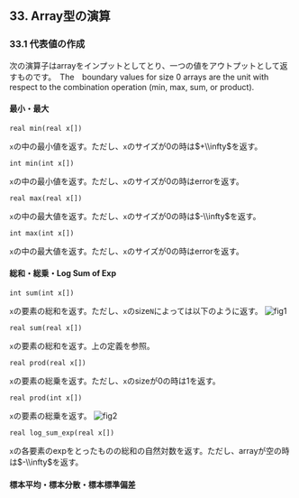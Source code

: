 ## 33. Array型の演算

### 33.1 代表値の作成
次の演算子はarrayをインプットとしてとり、一つの値をアウトプットとして返すものです。　The　boundary values for size 0 arrays are the unit with respect to the combination operation
(min, max, sum, or product).

#### 最小・最大
```text
real min(real x[])
```
`x`の中の最小値を返す。ただし、`x`のサイズが0の時は$+\\infty$を返す。
```text
int min(int x[])
```
`x`の中の最小値を返す。ただし、`x`のサイズが0の時はerrorを返す。
```text
real max(real x[])
```
`x`の中の最大値を返す。ただし、`x`のサイズが0の時は$-\\infty$を返す。
```text
int max(int x[])
```
`x`の中の最大値を返す。ただし、`x`のサイズが0の時はerrorを返す。

#### 総和・総乗・Log Sum of Exp
```text
int sum(int x[])
```
`x`の要素の総和を返す。ただし、`x`のsize`N`によっては以下のように返す。
![fig1](https://raw.githubusercontent.com/stan-ja/stan-ja/master/part04/chap33/fig/fig1.png)
```text
real sum(real x[])
```
`x`の要素の総和を返す。上の定義を参照。
```text
real prod(real x[])
```
`x`の要素の総乗を返す。ただし、`x`のsizeが0の時は1を返す。
```text
real prod(int x[])
```
`x`の要素の総乗を返す。
![fig2](https://raw.githubusercontent.com/stan-ja/stan-ja/master/part04/chap33/fig/fig2.png)
```text
real log_sum_exp(real x[])
```
`x`の各要素のexpをとったものの総和の自然対数を返す。ただし、arrayが空の時は$-\\infty$を返す。

#### 標本平均・標本分散・標本標準偏差
